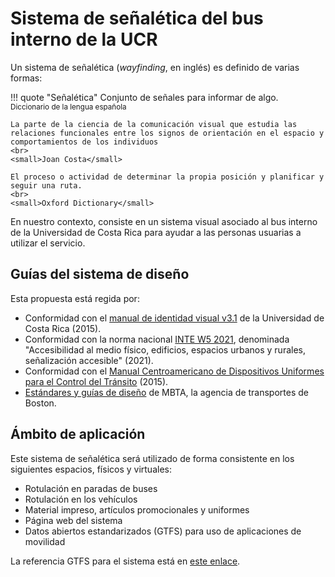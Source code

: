 # Sistema de señalética del bus interno de la UCR

Un sistema de señalética (*wayfinding*, en inglés) es definido de varias formas:

!!! quote "Señalética"
    Conjunto de señales para informar de algo.
    <br>
    <small>Diccionario de la lengua española</small>
    
    La parte de la ciencia de la comunicación visual que estudia las relaciones funcionales entre los signos de orientación en el espacio y comportamientos de los individuos
    <br>
    <small>Joan Costa</small>

    El proceso o actividad de determinar la propia posición y planificar y seguir una ruta.
    <br>
    <small>Oxford Dictionary</small>

En nuestro contexto, consiste en un sistema visual asociado al bus interno de la Universidad de Costa Rica para ayudar a las personas usuarias a utilizar el servicio.

## Guías del sistema de diseño

Esta propuesta está regida por:

- Conformidad con el [manual de identidad visual v3.1](./assets/references/identidad_visual_ucr_3.1.pdf) de la Universidad de Costa Rica (2015).
- Conformidad con la norma nacional [INTE W5 2021](./assets/references/norma_INTE_W5_2021.pdf), denominada "Accesibilidad al medio físico, edificios, espacios urbanos y rurales, señalización accesible" (2021).
- Conformidad con el [Manual Centroamericano de Dispositivos Uniformes para el Control del Tránsito](./assets/references/manual_centroamericano.pdf) (2015).
- [Estándares y guías de diseño](https://www.mbta.com/engineering/design-standards-and-guidelines) de MBTA, la agencia de transportes de Boston.

## Ámbito de aplicación

Este sistema de señalética será utilizado de forma consistente en los siguientes espacios, físicos y virtuales:

- Rotulación en paradas de buses
- Rotulación en los vehículos
- Material impreso, artículos promocionales y uniformes
- Página web del sistema
- Datos abiertos estandarizados (GTFS) para uso de aplicaciones de movilidad

La referencia GTFS para el sistema está en [este enlace](https://docs.google.com/spreadsheets/d/15WBqeay9u9hWd-gwjlxifsYTuaXfw5KspKKyxtZZsvw/edit?usp=sharing).
